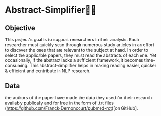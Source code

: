 # Abstract-Simplifier📄🔥
## Objective

This project's goal is to support researchers in their analysis. Each researcher must quickly scan through numerous study articles in an effort to discover the ones that are relevant to the subject at hand. In order to select the applicable papers, they must read the abstracts of each one. Yet occasionally, if the abstract lacks a sufficient framework, it becomes time-consuming. This abstract-simplifier helps in making reading easier, quicker & efficient and contribute in NLP research.

## Data 

 the authors of the paper have made the data they used for their research availably publically and for free in the form of .txt files (https://github.com/Franck-Dernoncourt/pubmed-rct)[on GitHub].
